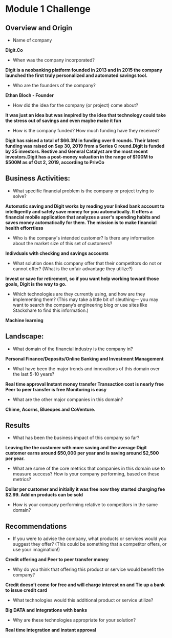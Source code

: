# Module 1 Challenge
## Overview and Origin

* Name of company
  
**Digit.Co**
 
* When was the company incorporated?

**Digit is a neobanking platform founded in 2013 and in 2015 the company launched the first truly personalized and automated savings tool.**

* Who are the founders of the company?
 
**Ethan Bloch - Founder**

* How did the idea for the company (or project) come about?

**It was just an idea but was inspired by the idea that technology could take the stress out of savings and even maybe make it fun**

* How is the company funded? How much funding have they received?
 
**Digit has raised a total of $66.3M in funding over 6 rounds. Their latest funding was raised on Sep 30, 2019 from a Series C round.Digit is funded by 25 investors. Restive and General Catalyst are the most recent investors.Digit has a post-money valuation in the range of $100M to $500M as of Oct 2, 2019, according to PrivCo**

## Business Activities:

* What specific financial problem is the company or project trying to solve?

**Automatic saving and Digit works by reading your linked bank account to intelligently and safely save money for you automatically. It offers a financial mobile application that analyzes a user's spending habits and saves money automatically for them. The mission is to make financial health efforrtless**

* Who is the company's intended customer?  Is there any information about the market size of this set of customers?
 
**Indivduals with checking and savings accounts**

* What solution does this company offer that their competitors do not or cannot offer? (What is the unfair advantage they utilize?)
 
**Invest or save for retirement, so if you want help working toward those goals, Digit is the way to go.**

* Which technologies are they currently using, and how are they implementing them? (This may take a little bit of sleuthing–– you may want to search the company’s engineering blog or use sites like Stackshare to find this information.)

**Machine learning**

## Landscape:

* What domain of the financial industry is the company in?
  
**Personal Finance/Deposits/Online Banking and Investment Management**

* What have been the major trends and innovations of this domain over the last 5-10 years?
  
**Real time approval
   Instant money transfer
   Transaction cost is nearly free
   Peer to peer transfer is free
   Monitoring is easy**

* What are the other major companies in this domain?
  
**Chime, Acorns, Blueopes and CoVenture.**


## Results

* What has been the business impact of this company so far?
  
**Leaving the the customer with more saving and the average Digit customer earns around $50,000 per year and is saving around $2,500 per year.**

* What are some of the core metrics that companies in this domain use to measure success? How is your company performing, based on these metrics?
  
**Dollar per customer and initially it was free now they started charging fee $2.99. Add on products can be sold**

* How is your company performing relative to competitors in the same domain?


## Recommendations

* If you were to advise the company, what products or services would you suggest they offer? (This could be something that a competitor offers, or use your imagination!)
 
**Credit offering and Peer to peer transfer money**

* Why do you think that offering this product or service would benefit the company?
 
**Credit doesn’t come for free and will charge interest on and Tie up a bank to issue credit card**

* What technologies would this additional product or service utilize?
  
**Big DATA and Integrations with banks**

* Why are these technologies appropriate for your solution?
 
**Real time integration and instant approval**

